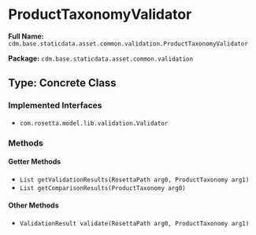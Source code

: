 # ProductTaxonomyValidator

**Full Name:** `cdm.base.staticdata.asset.common.validation.ProductTaxonomyValidator`

**Package:** `cdm.base.staticdata.asset.common.validation`

## Type: Concrete Class

### Implemented Interfaces

- `com.rosetta.model.lib.validation.Validator`

### Methods

#### Getter Methods

- `List getValidationResults(RosettaPath arg0, ProductTaxonomy arg1)`
- `List getComparisonResults(ProductTaxonomy arg0)`

#### Other Methods

- `ValidationResult validate(RosettaPath arg0, ProductTaxonomy arg1)`

